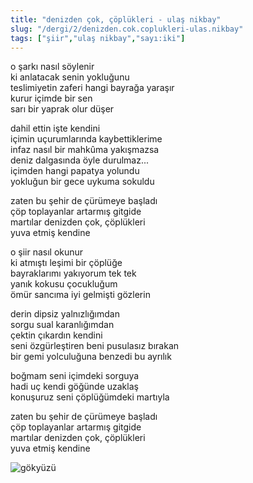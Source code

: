 ```yaml
---
title: "denizden çok, çöplükleri - ulaş nikbay"
slug: "/dergi/2/denizden.cok.coplukleri-ulas.nikbay"
tags: ["şiir","ulaş nikbay","sayı:iki"]
---
```


o şarkı nasıl söylenir  
ki anlatacak senin yokluğunu  
teslimiyetin zaferi hangi bayrağa yaraşır  
kurur içimde bir sen  
sarı bir yaprak olur düşer

dahil ettin işte kendini  
içimin uçurumlarında kaybettiklerime  
infaz nasıl bir mahkûma yakışmazsa  
deniz dalgasında öyle durulmaz...  
içimden hangi papatya yolundu  
yokluğun bir gece uykuma sokuldu

zaten bu şehir de çürümeye başladı  
çöp toplayanlar artarmış gitgide  
martılar denizden çok, çöplükleri  
yuva etmiş kendine

o şiir nasıl okunur  
ki atmıştı leşimi bir çöplüğe  
bayraklarımı yakıyorum tek tek  
yanık kokusu çocukluğum  
ömür sancıma iyi gelmişti gözlerin

derin dipsiz yalnızlığımdan  
sorgu sual karanlığımdan  
çektin çıkardın kendini  
seni özgürleştiren beni pusulasız bırakan  
bir gemi yolculuğuna benzedi bu ayrılık

boğmam seni içimdeki sorguya  
hadi uç kendi göğünde uzaklaş  
konuşuruz seni çöplüğümdeki martıyla

zaten bu şehir de çürümeye başladı  
çöp toplayanlar artarmış gitgide  
martılar denizden çok, çöplükleri  
yuva etmiş kendine

![gökyüzü](/img/ky02_32a_zaferyalcinpinar.jpg)
